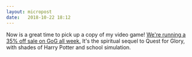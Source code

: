 ```yaml
---
layout: micropost
date:   2018-10-22 18:12
---
```


Now is a great time to pick up a copy of my video game! [We're running a 35% off sale on GoG all week.](https://www.gog.com/game/herou_rogue_to_redemption) It's the spiritual sequel to Quest for Glory, with shades of Harry Potter and school simulation.